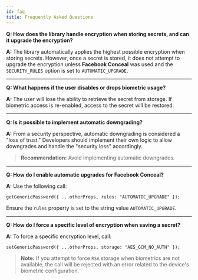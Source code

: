 ```yaml
---
id: faq
title: Frequently Asked Questions
---
```


**Q: How does the library handle encryption when storing secrets, and can it upgrade the encryption?**

**A:** The library automatically applies the highest possible encryption when storing secrets. However, once a secret is stored, it does not attempt to upgrade the encryption unless **Facebook Conceal** was used and the `SECURITY_RULES` option is set to `AUTOMATIC_UPGRADE`.

---

**Q: What happens if the user disables or drops biometric usage?**

**A:** The user will lose the ability to retrieve the secret from storage. If biometric access is re-enabled, access to the secret will be restored.

---

**Q: Is it possible to implement automatic downgrading?**

**A:** From a security perspective, automatic downgrading is considered a "loss of trust." Developers should implement their own logic to allow downgrades and handle the "security loss" accordingly. 

> **Recommendation:** Avoid implementing automatic downgrades.

---

**Q: How do I enable automatic upgrades for Facebook Conceal?**

**A:** Use the following call:

```tsx
getGenericPassword({ ...otherProps, rules: "AUTOMATIC_UPGRADE" });
```

Ensure the `rules` property is set to the string value `AUTOMATIC_UPGRADE`.

---

**Q: How do I force a specific level of encryption when saving a secret?**

**A:** To force a specific encryption level, call:

```tsx
setGenericPassword({ ...otherProps, storage: "AES_GCM_NO_AUTH" });
```

> **Note:** If you attempt to force `RSA` storage when biometrics are not available, the call will be rejected with an error related to the device's biometric configuration.